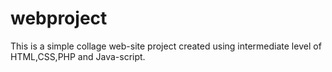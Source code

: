 # webproject
This is a simple collage web-site project created using intermediate level of HTML,CSS,PHP and Java-script.
